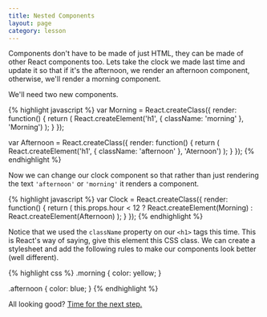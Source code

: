 ```yaml
---
title: Nested Components
layout: page
category: lesson
---
```


Components don't have to be made of just HTML, they can be made of other React components too. Lets take the clock we made last time and update it so that if it's the afternoon, we render an afternoon component, otherwise, we'll render a morning component.

We'll need two new components.

{% highlight javascript %}
var Morning = React.createClass({
  render: function() {
    return (
      React.createElement('h1', { className: 'morning' }, 'Morning')
    );
  }
});

var Afternoon = React.createClass({
  render: function() {
    return (
      React.createElement('h1', { className: 'afternoon' }, 'Aternoon')
    );
  }
});
{% endhighlight %}

Now we can change our clock component so that rather than just rendering the text `'afternoon'` or `'morning'` it renders a component.

{% highlight javascript %}
var Clock = React.createClass({
  render: function() {
    return (
      this.props.hour < 12 ? React.createElement(Morning) : React.createElement(Afternoon) 
    );
  }
});
{% endhighlight %}

Notice that we used the `className` property on our `<h1>` tags this time. This is React's way of saying, give this element this CSS class. We can create a stylesheet and add the following rules to make our components look better (well different).

{% highlight css %}
.morning {
  color: yellow;
}

.afternoon {
  color: blue;
}
{% endhighlight %}

All looking good? [Time for the next step.](./ex4.html)

